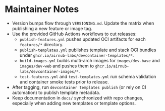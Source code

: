 # Maintainer Notes

- Version bumps flow through `VERSIONING.md`. Update the matrix when publishing a new feature or image tag.
- Use the provided GitHub Actions workflows to cut releases:
  - `publish-features.yml` pushes updated OCI artifacts for each `features/*` directory.
  - `publish-templates.yml` publishes template and stack OCI bundles under `ghcr.io/airnub-labs/devcontainer-templates/*`.
  - `build-images.yml` builds multi-arch images for `images/dev-base` and `images/dev-web` and pushes them to `ghcr.io/airnub-labs/devcontainer-images/*`.
  - `test-features.yml` and `test-templates.yml` run schema validation and container smoke tests prior to release.
- After tagging, run `devcontainer templates publish` (or rely on CI automation) to publish template metadata.
- Keep documentation in `docs/` synchronized with repo changes, especially when adding new templates or template options.
